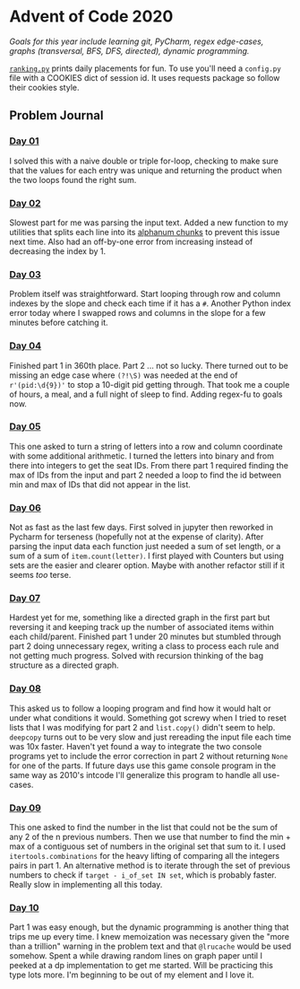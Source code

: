 # Advent of Code 2020

_Goals for this year include learning git, PyCharm, regex edge-cases, graphs (transversal, BFS, DFS, directed), dynamic programming._

[`ranking.py`](ranking.py) prints daily placements for fun.  To use you'll need a `config.py` file with a COOKIES dict of session id.  It uses requests package so follow their cookies style.

## Problem Journal
                             
### [Day 01](solutions/day_01.py)
I solved this with a naive double or triple for-loop, checking to make sure that the values for each entry was unique and returning the product when the two loops found the right sum.

### [Day 02](solutions/day_02.py)
Slowest part for me was parsing the input text.  Added a new function to my utilities that splits each line into its [alphanum chunks](https://github.com/stereoabuse/Advent-of-Code-2020/blob/45c0c33d0ede292e2cd8a07e5b360052cb1ad8c8/solutions/utils.py#L52) to prevent this issue next time. Also had an off-by-one error from increasing instead of decreasing the index by 1.

### [Day 03](solutions/day_03.py)
Problem itself was straightforward.  Start looping through row and column indexes by the slope and check each time if it has a `#`.  Another Python index error today where I swapped rows and columns in the slope for a few minutes before catching it.

### [Day 04](solutions/day_04.py)
Finished part 1 in 360th place.  Part 2 ... not so lucky.  There turned out to be missing an edge case where `(?!\S)` was needed at the end of `r'(pid:\d{9})'` to stop a 10-digit pid getting through.  That took me a couple of hours, a meal, and a full night of sleep to find.  Adding regex-fu to goals now.


### [Day 05](solutions/day_05.py)
This one asked to turn a string of letters into a row and column coordinate with some additional arithmetic.  I turned the letters into binary and from there into integers to get the seat IDs.  From there part 1 required finding the max of IDs from the input and part 2 needed a loop to find the id between min and max of IDs that did not appear in the list. 


### [Day 06](solutions/day_06.py)
Not as fast as the last few days.  First solved in jupyter then reworked in Pycharm for terseness (hopefully not at the expense of clarity).  After parsing the input data each function just needed a sum of set length, or a sum of a sum of `item.count(letter)`.  I first played with Counters but using sets are the easier and clearer option.  Maybe with another refactor still if it seems _too_ terse.


### [Day 07](solutions/day_07.py)
Hardest yet for me, something like a directed graph in the first part but reversing it and keeping track up the number of associated items within each child/parent.  Finished part 1 under 20 minutes but stumbled through part 2 doing unnecessary regex, writing a class to process each rule and not getting much progress.  Solved with recursion thinking of the bag structure as a directed graph.


### [Day 08](solutions/day_08.py)
 This asked us to follow a looping program and find how it would halt or under what conditions it would.  Something got screwy when I tried to reset lists that I was modifying for part 2 and `list.copy()` didn't seem to help.  `deepcopy` turns out to be very slow and just rereading the input file each time was 10x faster.  Haven't yet found a way to integrate the two console programs yet to include the error correction in part 2 without returning `None` for one of the parts.  If future days use this game console program in the same way as 2010's intcode I'll generalize this program to handle all use-cases.


### [Day 09](solutions/day_09.py)
This one asked to find the number in the list that could not be the sum of any 2 of the n previous numbers. Then we use that number to find the min + max of a contiguous set of numbers in the original set that sum to it.  I used `itertools.combinations` for the heavy lifting of comparing all the integers pairs in part 1.  An alternative method is to iterate through the set of previous numbers to check if `target - i_of_set IN set`, which is probably faster.  Really slow in implementing all this today.


### [Day 10](solutions/day_10.py)
Part 1 was easy enough, but the dynamic programming is another thing that trips me up every time. I knew memoization was necessary given the "more than a trillion" warning in the problem text and that `@lrucache` would be used somehow.  Spent a while drawing random lines on graph paper until I peeked at a dp implementation to get me started.  Will be practicing this type lots more.  I'm beginning to be out of my element and I love it.